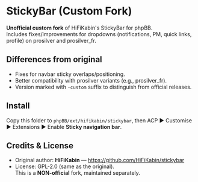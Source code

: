 # StickyBar (Custom Fork)

**Unofficial custom fork** of HiFiKabin's StickyBar for phpBB.  
Includes fixes/improvements for dropdowns (notifications, PM, quick links, profile) on prosilver and prosilver_fr.

## Differences from original
- Fixes for navbar sticky overlaps/positioning.
- Better compatibility with prosilver variants (e.g., prosilver_fr).
- Version marked with `-custom` suffix to distinguish from official releases.

## Install
Copy this folder to `phpBB/ext/hifikabin/stickybar`, then ACP ► Customise ► Extensions ► Enable **Sticky navigation bar**.

## Credits & License
- Original author: **HiFiKabin** — https://github.com/HiFiKabin/stickybar  
- License: GPL-2.0 (same as the original).  
This is a **NON-official** fork, maintained separately.
